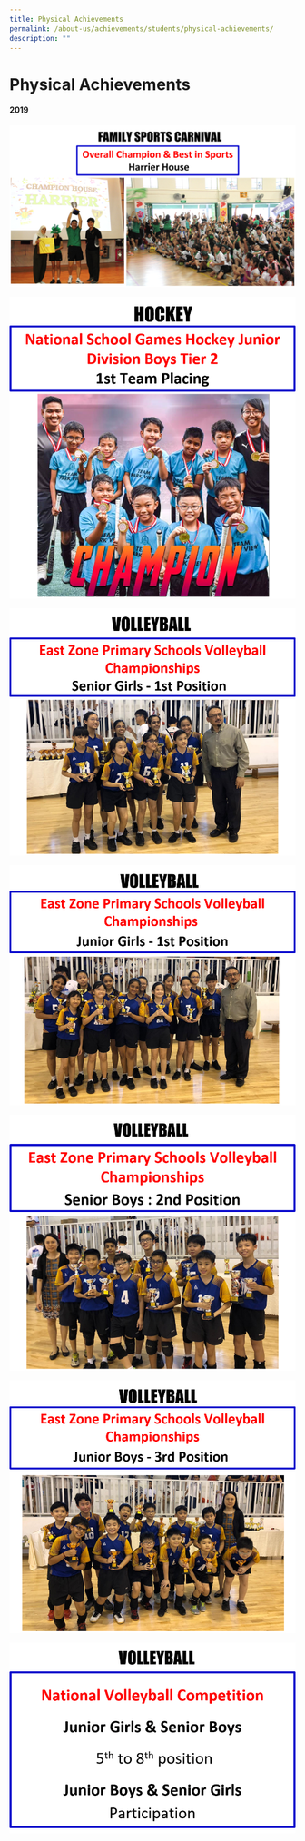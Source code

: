 ```yaml
---
title: Physical Achievements
permalink: /about-us/achievements/students/physical-achievements/
description: ""
---
```

# **Physical Achievements**

#### 2019

![](/images/Picture1.png)

![](/images/Picture2.png)

![](/images/Picture3.png)

![](/images/Picture4.png)

![](/images/Picture5.png)

![](/images/Picture6.png)

![](/images/Picture7.png)